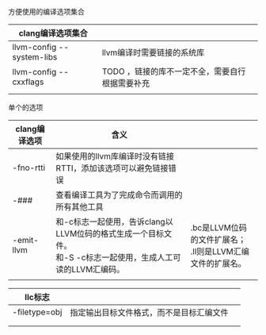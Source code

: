 

方便使用的编译选项集合

| clang编译选项集合         |                                                 |      |
| ------------------------- | ----------------------------------------------- | ---- |
| llvm-config --system-libs | llvm编译时需要链接的系统库                      |      |
| llvm-config --cxxflags    | TODO ，链接的库不一定不全，需要自行根据需要补充 |      |
|                           |                                                 |      |

单个的选项

| clang编译选项 | 含义                                                         |                                                              |
| ------------- | ------------------------------------------------------------ | ------------------------------------------------------------ |
| -fno-rtti     | 如果使用的llvm库编译时没有链接RTTI，添加该选项可以避免链接错误 |                                                              |
| -###          | 查看编译工具为了完成命令而调用的所有其他工具                 |                                                              |
| -emit-llvm    | 和-c标志一起使用，告诉clang以LLVM位码的格式生成一个目标文件。<br>和-S -c标志一起使用，生成人工可读的LLVM汇编码。 | .bc是LLVM位码的文件扩展名；<br>.ll则是LLVM汇编文件的扩展名。 |
|               |                                                              |                                                              |



| llc标志       |                                          |      |
| ------------- | ---------------------------------------- | ---- |
| -filetype=obj | 指定输出目标文件格式，而不是目标汇编文件 |      |
|               |                                          |      |
|               |                                          |      |

